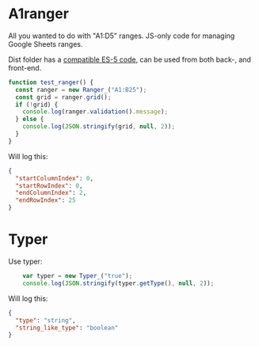 # A1ranger

All you wanted to do with "A1:D5" ranges. JS-only code for managing Google Sheets ranges.

Dist folder has a [compatible ES-5 code](https://github.com/Max-Makhrov/a1ranger/blob/master/dist/Code.js), can be used from both back-, and front-end.

```javascript
function test_ranger() {
  const ranger = new Ranger_("A1:B25");
  const grid = ranger.grid();
  if (!grid) {
    console.log(ranger.validation().message);
  } else {
    console.log(JSON.stringify(grid, null, 2));
  }
}
```

Will log this:

```json
{
  "startColumnIndex": 0,
  "startRowIndex": 0,
  "endColumnIndex": 2,
  "endRowIndex": 25
}
```



# Typer

Use typer:

```javascript
    var typer = new Typer_("true");
    console.log(JSON.stringify(typer.getType(), null, 2));
```

Will log this:

```json
{
  "type": "string",
  "string_like_type": "boolean"
}
```
